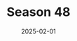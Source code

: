 ---
title: 'Season 48'
date: '2025-02-01'
params:
  season_image: /static/images/Season48/Survivor48.webp
  randomized_list_image: /static/images/Season48/Season48RandomList.png
  
  players:
    - player_name: Adam
      contestants:
        - contestant: Chrissy Sarnowsky
          eliminated: true
        - contestant: Kyle Fraser
          eliminated: false

    - player_name: Branden
      contestants:
        - contestant: Sai Hughley
          eliminated: true
        - contestant: Mitch Guerra
          eliminated: false

    - player_name: Brittany
      contestants:
        - contestant: Kamilla Karthigesu
          eliminated: false
        - contestant: Charity Nelms
          eliminated: true

    - player_name: Cynthia
      contestants:
        - contestant: Joe Hunter
          eliminated: false
        - contestant: Justin Pioppi
          eliminated: true

    - player_name: Dawson
      contestants:
        - contestant: Star Toomey
          eliminated: true
        - contestant: Kevin Leung
          eliminated: true

    - player_name: Dylene
      contestants:
        - contestant: Thomas Krottinger
          eliminated: true
        - contestant: Bianca Roses
          eliminated: true

    - player_name: Iona
      contestants:
        - contestant: Shauhin Davari
          eliminated: false
        - contestant: David Kinne
          eliminated: true

    - player_name: Kaylyn
      contestants:
        - contestant: Eva Erickson
          eliminated: false
        - contestant: Cedrek McFadden
          eliminated: true

    - player_name: Randy
      contestants:
        - contestant: Stephanie Berger
          eliminated: true
        - contestant: Mary Zheng
          eliminated: false
---